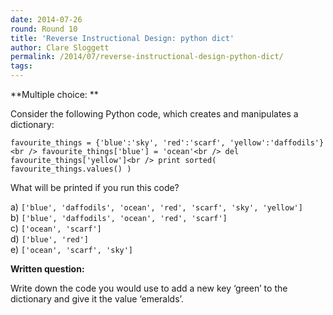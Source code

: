 ```yaml
---
date: 2014-07-26
round: Round 10
title: 'Reverse Instructional Design: python dict'
author: Clare Sloggett
permalink: /2014/07/reverse-instructional-design-python-dict/
tags:
---
```

**Multiple choice: **

Consider the following Python code, which creates and manipulates a dictionary:

`favourite_things = {'blue':'sky', 'red':'scarf', 'yellow':'daffodils'}<br />
favourite_things['blue'] = 'ocean'<br />
del favourite_things['yellow']<br />
print sorted( favourite_things.values() )`

What will be printed if you run this code?

a) `['blue', 'daffodils', 'ocean', 'red', 'scarf', 'sky', 'yellow']`  
b) `['blue', 'daffodils', 'ocean', 'red', 'scarf']`  
c) `['ocean', 'scarf']`  
d) `['blue', 'red']`  
e) `['ocean', 'scarf', 'sky']`

**Written question:**

Write down the code you would use to add a new key &#8216;green&#8217; to the dictionary and give it the value &#8216;emeralds&#8217;.
